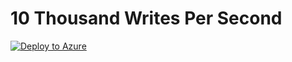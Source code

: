 # 10 Thousand Writes Per Second

[![Deploy to Azure](https://aka.ms/deploytoazurebutton)](https://portal.azure.com/#create/Microsoft.Template/uri/https%3A%2F%2Fraw.githubusercontent.com%2FRaviTella%2FBenckmarking%2Fusers%2Fratella%2Frecipes%2Fcosmos%2Fsql%2Frecipes%2Fycsb%2Fwrite%2F10-thousand-rps-write%2Fazuredeploy.json)

